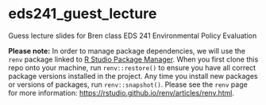 # eds241_guest_lecture
Guess lecture slides for Bren class EDS 241 Environmental Policy Evaluation

**Please note:** In order to manage package dependencies, we will use the `renv` package linked to [R Studio Package Manager](https://packagemanager.rstudio.com/client/#/). When you first clone this repo onto your machine, run `renv::restore()` to ensure you have all correct package versions installed in the project. Any time you install new packages or versions of packages, run `renv::snapshot()`.
Please see the `renv` page for more information: https://rstudio.github.io/renv/articles/renv.html.